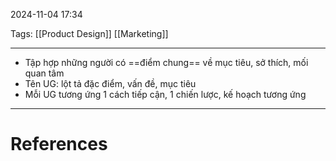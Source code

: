 2024-11-04 17:34

Tags: [[Product Design]] [[Marketing]]

---

- Tập hợp những người có ==điểm chung== về mục tiêu, sở thích, mối quan tâm
- Tên UG: lột tả đặc điểm, vấn đề, mục tiêu 
- Mỗi UG tương ứng 1 cách tiếp cận, 1 chiến lược, kế hoạch tương ứng

---
# References